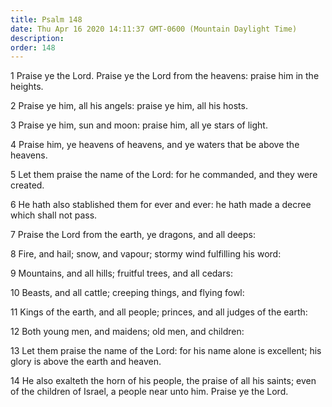 ```yaml
---
title: Psalm 148
date: Thu Apr 16 2020 14:11:37 GMT-0600 (Mountain Daylight Time)
description: 
order: 148
---
```


<p>
  1 Praise ye the Lord. Praise ye the Lord from the heavens: praise him in the
  heights.
</p>
<p>2 Praise ye him, all his angels: praise ye him, all his hosts.</p>
<p>3 Praise ye him, sun and moon: praise him, all ye stars of light.</p>
<p>
  4 Praise him, ye heavens of heavens, and ye waters that be above the heavens.
</p>
<p>
  5 Let them praise the name of the Lord: for he commanded, and they were
  created.
</p>
<p>
  6 He hath also stablished them for ever and ever: he hath made a decree which
  shall not pass.
</p>
<p>7 Praise the Lord from the earth, ye dragons, and all deeps:</p>
<p>8 Fire, and hail; snow, and vapour; stormy wind fulfilling his word:</p>
<p>9 Mountains, and all hills; fruitful trees, and all cedars:</p>
<p>10 Beasts, and all cattle; creeping things, and flying fowl:</p>
<p>
  11 Kings of the earth, and all people; princes, and all judges of the earth:
</p>
<p>12 Both young men, and maidens; old men, and children:</p>
<p>
  13 Let them praise the name of the Lord: for his name alone is excellent; his
  glory is above the earth and heaven.
</p>
<p>
  14 He also exalteth the horn of his people, the praise of all his saints; even
  of the children of Israel, a people near unto him. Praise ye the Lord.
</p>
